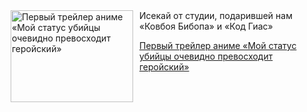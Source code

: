 <!--2025-07-22 11:45:08-->
<div class="yb">
  <div class="rss kino_kino"><a href="https://www.kino-teatr.ru/kino/news/y2025/7-22/38410/" title="Первый трейлер аниме «Мой статус убийцы очевидно превосходит геройский»"><img src="https://www.kino-teatr.ru/news/0/1/38410/poster.jpg" width="196" height="147" align="left" hspace="5" style="margin: 0px 10px 0px 5px" alt="Первый трейлер аниме «Мой статус убийцы очевидно превосходит геройский»"/></a>Исекай от студии, подарившей нам «Ковбоя Бибопа» и «Код Гиас» <p class="titl"><a href="https://www.kino-teatr.ru/kino/news/y2025/7-22/38410/">Первый трейлер аниме «Мой статус убийцы очевидно превосходит геройский»</a></p></div>
</div>
